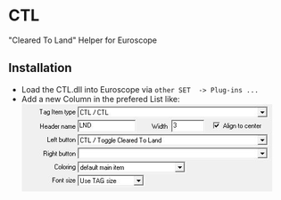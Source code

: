 # CTL
"Cleared To Land" Helper for Euroscope

## Installation <!-- omit in toc -->

- Load the CTL.dll into Euroscope via `other SET  -> Plug-ins ...`
- Add a new Column in the prefered List like:
![Screenshot](docs/column.JPG)
